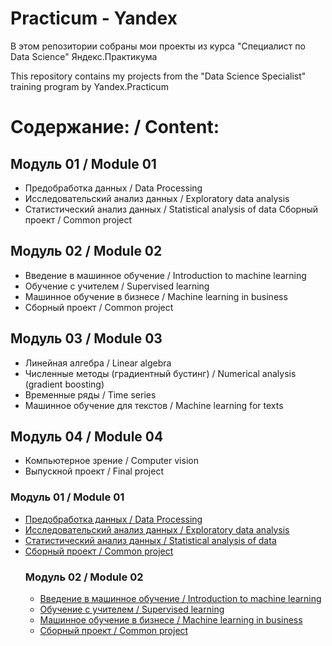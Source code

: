 # Practicum - Yandex
В этом репозитории собраны мои проекты из курса "Специалист по Data Science" Яндекс.Практикума

This repository contains my projects from the "Data Science Specialist" training program by Yandex.Practicum
# Содержание: / Content:
## Модуль 01 / Module 01
 - Предобработка данных / Data Processing
 - Исследовательский анализ данных / Exploratory data analysis
 - Статистический анализ данных / Statistical analysis of data
Сборный проект / Common project
## Модуль 02 / Module 02
- Введение в машинное обучение / Introduction to machine learning
- Обучение с учителем / Supervised learning
- Машинное обучение в бизнесе / Machine learning in business
- Сборный проект / Common project
## Модуль 03 / Module 03
- Линейная алгебра / Linear algebra
- Численные методы (градиентный бустинг) / Numerical analysis (gradient boosting)
- Временные ряды / Time series
- Машинное обучение для текстов / Machine learning for texts
## Модуль 04 / Module 04
- Компьютерное зрение / Computer vision
- Выпускной проект / Final project
<h3>Модуль 01 / Module 01</h3><ul>
<li><a href='https://github.com/pilgblog/practicum-yandex/tree/main/01_Исследование%20надежности%20заемщиков'>Предобработка данных / Data Processing</a></li>
 <li><a href='https://github.com/pilgblog/practicum-yandex/tree/main/02_Исследование%20объявлений%20о%20продаже%20квартир'>Исследовательский анализ данных / Exploratory data analysis</a></li>
<li><a href='https://github.com/pilgblog/practicum-yandex/tree/main/03_Определение%20выгодного%20тарифа%20для%20телеком%20компании'>Статистический анализ данных / Statistical analysis of data</a></li>
<li><a href='https://github.com/pilgblog/practicum-yandex/tree/main/04_Сборный%20проект.%20Анализ%20и%20предсказание%20продаж%20по%20компьютерным%20играм'>Сборный проект / Common project</a></li>
<h3>Модуль 02 / Module 02</h3><ul>
<li><a href='https://github.com/pilgblog/practicum-yandex/tree/main/05_Рекомендация%20тарифов'>Введение в машинное обучение / Introduction to machine learning</a></li>
<li><a href='https://github.com/pilgblog/practicum-yandex/tree/main/06_Отток%20клиентов'>Обучение с учителем / Supervised learning</a></li>
<li><a href='https://github.com/pilgblog/practicum-yandex/tree/main/07_Выбор%20локации%20для%20скважины'>Машинное обучение в бизнесе / Machine learning in business</a></li>
<li><a href='https://github.com/pilgblog/practicum-yandex/tree/main/04_Сборный%20проект.%20Анализ%20и%20предсказание%20продаж%20по%20компьютерным%20играм'>Сборный проект / Common project</a></li>
